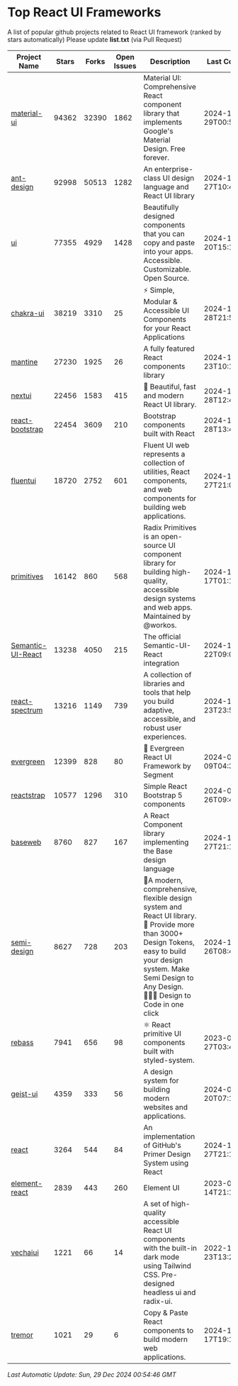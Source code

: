 # Top React UI Frameworks

A list of popular github projects related to React UI framework (ranked by stars automatically)
Please update **list.txt** (via Pull Request)

| Project Name | Stars | Forks | Open Issues | Description | Last Commit |
| ------------ | ----- | ----- | ----------- | ----------- | ----------- |
| [material-ui](https://github.com/mui/material-ui) |94362|32390|1862|Material UI: Comprehensive React component library that implements Google&#39;s Material Design. Free forever.|2024-12-29T00:50:28Z|
| [ant-design](https://github.com/ant-design/ant-design) |92998|50513|1282|An enterprise-class UI design language and React UI library|2024-12-27T10:46:41Z|
| [ui](https://github.com/shadcn-ui/ui) |77355|4929|1428|Beautifully designed components that you can copy and paste into your apps. Accessible. Customizable. Open Source.|2024-12-20T15:12:28Z|
| [chakra-ui](https://github.com/chakra-ui/chakra-ui) |38219|3310|25|⚡️ Simple, Modular &amp; Accessible UI Components for your React Applications|2024-12-28T21:54:13Z|
| [mantine](https://github.com/mantinedev/mantine) |27230|1925|26|A fully featured React components library|2024-12-23T10:11:34Z|
| [nextui](https://github.com/nextui-org/nextui) |22456|1583|415|🚀   Beautiful, fast and modern React UI library.|2024-12-28T12:47:25Z|
| [react-bootstrap](https://github.com/react-bootstrap/react-bootstrap) |22454|3609|210|Bootstrap components built with React|2024-12-28T13:48:30Z|
| [fluentui](https://github.com/microsoft/fluentui) |18720|2752|601|Fluent UI web represents a collection of utilities, React components, and web components for building web applications.|2024-12-27T21:06:50Z|
| [primitives](https://github.com/radix-ui/primitives) |16142|860|568|Radix Primitives is an open-source UI component library for building high-quality, accessible design systems and web apps. Maintained by @workos.|2024-12-17T01:18:03Z|
| [Semantic-UI-React](https://github.com/Semantic-Org/Semantic-UI-React) |13238|4050|215|The official Semantic-UI-React integration|2024-11-22T09:09:59Z|
| [react-spectrum](https://github.com/adobe/react-spectrum) |13216|1149|739|A collection of libraries and tools that help you build adaptive, accessible, and robust user experiences.|2024-12-23T23:50:22Z|
| [evergreen](https://github.com/segmentio/evergreen) |12399|828|80|🌲 Evergreen React UI Framework by Segment|2024-07-09T04:30:28Z|
| [reactstrap](https://github.com/reactstrap/reactstrap) |10577|1296|310|Simple React Bootstrap 5 components|2024-09-26T09:40:49Z|
| [baseweb](https://github.com/uber/baseweb) |8760|827|167|A React Component library implementing the Base design language|2024-12-27T21:12:11Z|
| [semi-design](https://github.com/DouyinFE/semi-design) |8627|728|203|🚀A modern, comprehensive, flexible design system and React UI library. 🎨 Provide more than 3000+ Design Tokens, easy to build your design system. Make Semi Design to Any Design.  🧑🏻‍💻 Design to Code in one click |2024-12-26T08:48:09Z|
| [rebass](https://github.com/rebassjs/rebass) |7941|656|98|:atom_symbol: React primitive UI components built with styled-system.|2023-07-27T03:42:53Z|
| [geist-ui](https://github.com/geist-org/geist-ui) |4359|333|56|A design system for building modern websites and applications.|2024-07-20T07:18:46Z|
| [react](https://github.com/primer/react) |3264|544|84|An implementation of GitHub&#39;s Primer Design System using React|2024-12-27T21:17:22Z|
| [element-react](https://github.com/ElemeFE/element-react) |2839|443|260|Element UI|2023-01-14T21:13:08Z|
| [vechaiui](https://github.com/vechai/vechaiui) |1221|66|14|A set of high-quality accessible React UI components with the built-in dark mode using Tailwind CSS. Pre-designed headless ui and radix-ui.|2022-12-23T13:29:41Z|
| [tremor](https://github.com/tremorlabs/tremor) |1021|29|6|Copy &amp; Paste React components to build modern web applications. |2024-12-17T19:12:19Z|

*Last Automatic Update: Sun, 29 Dec 2024 00:54:46 GMT*